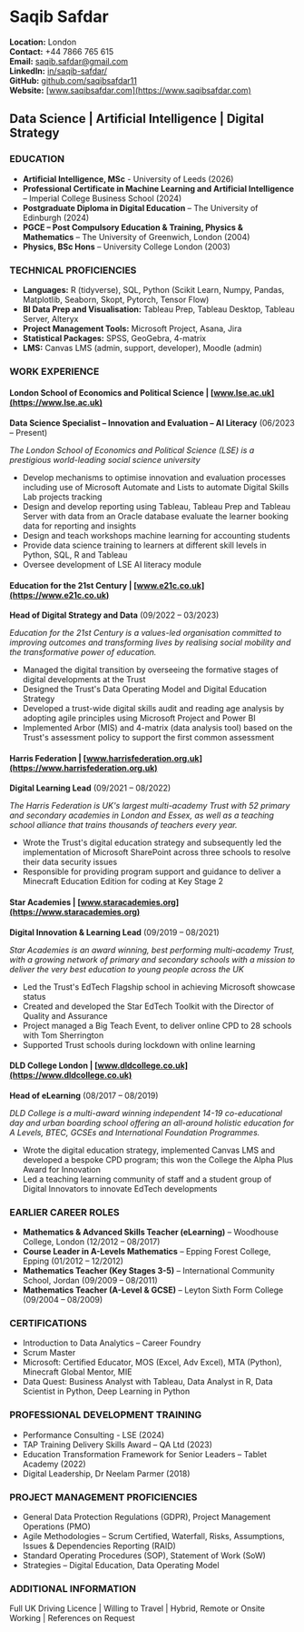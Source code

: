 # Saqib Safdar

**Location:** London  
**Contact:** +44 7866 765 615  
**Email:** saqib.safdar@gmail.com  
**LinkedIn:** [in/saqib-safdar/](https://linkedin.com/in/saqib-safdar/)  
**GitHub:** [github.com/saqibsafdar11](https://github.com/saqibsafdar11)  
**Website:** [www.saqibsafdar.com](https://www.saqibsafdar.com)

## Data Science | Artificial Intelligence | Digital Strategy

### EDUCATION

- **Artificial Intelligence, MSc** - University of Leeds (2026)
- **Professional Certificate in Machine Learning and Artificial Intelligence** – Imperial College Business School (2024)
- **Postgraduate Diploma in Digital Education** – The University of Edinburgh (2024)
- **PGCE – Post Compulsory Education & Training, Physics & Mathematics** – The University of Greenwich, London (2004)
- **Physics, BSc Hons** – University College London (2003)

### TECHNICAL PROFICIENCIES

- **Languages:** R (tidyverse), SQL, Python (Scikit Learn, Numpy, Pandas, Matplotlib, Seaborn, Skopt, Pytorch, Tensor Flow)
- **BI Data Prep and Visualisation:** Tableau Prep, Tableau Desktop, Tableau Server, Alteryx
- **Project Management Tools:** Microsoft Project, Asana, Jira
- **Statistical Packages:** SPSS, GeoGebra, 4-matrix
- **LMS:** Canvas LMS (admin, support, developer), Moodle (admin)

### WORK EXPERIENCE

#### London School of Economics and Political Science | [www.lse.ac.uk](https://www.lse.ac.uk)
**Data Science Specialist – Innovation and Evaluation – AI Literacy** (06/2023 – Present)

*The London School of Economics and Political Science (LSE) is a prestigious world-leading social science university*

- Develop mechanisms to optimise innovation and evaluation processes including use of Microsoft Automate and Lists to automate Digital Skills Lab projects tracking
- Design and develop reporting using Tableau, Tableau Prep and Tableau Server with data from an Oracle database evaluate the learner booking data for reporting and insights
- Design and teach workshops machine learning for accounting students
- Provide data science training to learners at different skill levels in Python, SQL, R and Tableau
- Oversee development of LSE AI literacy module

#### Education for the 21st Century | [www.e21c.co.uk](https://www.e21c.co.uk)
**Head of Digital Strategy and Data** (09/2022 – 03/2023)

*Education for the 21st Century is a values-led organisation committed to improving outcomes and transforming lives by realising social mobility and the transformative power of education.*

- Managed the digital transition by overseeing the formative stages of digital developments at the Trust
- Designed the Trust's Data Operating Model and Digital Education Strategy
- Developed a trust-wide digital skills audit and reading age analysis by adopting agile principles using Microsoft Project and Power BI
- Implemented Arbor (MIS) and 4-matrix (data analysis tool) based on the Trust's assessment policy to support the first common assessment

#### Harris Federation | [www.harrisfederation.org.uk](https://www.harrisfederation.org.uk)
**Digital Learning Lead** (09/2021 – 08/2022)

*The Harris Federation is UK's largest multi-academy Trust with 52 primary and secondary academies in London and Essex, as well as a teaching school alliance that trains thousands of teachers every year.*

- Wrote the Trust's digital education strategy and subsequently led the implementation of Microsoft SharePoint across three schools to resolve their data security issues
- Responsible for providing program support and guidance to deliver a Minecraft Education Edition for coding at Key Stage 2

#### Star Academies | [www.staracademies.org](https://www.staracademies.org)
**Digital Innovation & Learning Lead** (09/2019 – 08/2021)

*Star Academies is an award winning, best performing multi-academy Trust, with a growing network of primary and secondary schools with a mission to deliver the very best education to young people across the UK*

- Led the Trust's EdTech Flagship school in achieving Microsoft showcase status
- Created and developed the Star EdTech Toolkit with the Director of Quality and Assurance
- Project managed a Big Teach Event, to deliver online CPD to 28 schools with Tom Sherrington
- Supported Trust schools during lockdown with online learning

#### DLD College London | [www.dldcollege.co.uk](https://www.dldcollege.co.uk)
**Head of eLearning** (08/2017 – 08/2019)

*DLD College is a multi-award winning independent 14-19 co-educational day and urban boarding school offering an all-around holistic education for A Levels, BTEC, GCSEs and International Foundation Programmes.*

- Wrote the digital education strategy, implemented Canvas LMS and developed a bespoke CPD program; this won the College the Alpha Plus Award for Innovation
- Led a teaching learning community of staff and a student group of Digital Innovators to innovate EdTech developments

### EARLIER CAREER ROLES

- **Mathematics & Advanced Skills Teacher (eLearning)** – Woodhouse College, London (12/2012 – 08/2017)
- **Course Leader in A-Levels Mathematics** – Epping Forest College, Epping (01/2012 – 12/2012)
- **Mathematics Teacher (Key Stages 3-5)** – International Community School, Jordan (09/2009 – 08/2011)
- **Mathematics Teacher (A-Level & GCSE)** – Leyton Sixth Form College (09/2004 – 08/2009)

### CERTIFICATIONS

- Introduction to Data Analytics – Career Foundry
- Scrum Master
- Microsoft: Certified Educator, MOS (Excel, Adv Excel), MTA (Python), Minecraft Global Mentor, MIE
- Data Quest: Business Analyst with Tableau, Data Analyst in R, Data Scientist in Python, Deep Learning in Python

### PROFESSIONAL DEVELOPMENT TRAINING

- Performance Consulting - LSE (2024)
- TAP Training Delivery Skills Award – QA Ltd (2023)
- Education Transformation Framework for Senior Leaders – Tablet Academy (2022)
- Digital Leadership, Dr Neelam Parmer (2018)

### PROJECT MANAGEMENT PROFICIENCIES

- General Data Protection Regulations (GDPR), Project Management Operations (PMO)
- Agile Methodologies – Scrum Certified, Waterfall, Risks, Assumptions, Issues & Dependencies Reporting (RAID)
- Standard Operating Procedures (SOP), Statement of Work (SoW)
- Strategies – Digital Education, Data Operating Model

### ADDITIONAL INFORMATION

Full UK Driving Licence | Willing to Travel | Hybrid, Remote or Onsite Working | References on Request

